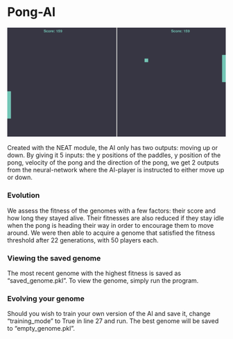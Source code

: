  # Pong-AI
 ![image](result.png)
  
Created with the NEAT module, the AI only has two outputs: moving up or down.
By giving it 5 inputs: the y positions of the paddles, y position of the pong, velocity of the pong and the direction of the pong, we get 2 outputs from the neural-network where the AI-player is instructed to either move up or down. 

### Evolution
  
We assess the fitness of the genomes with a few factors: their score and how long they stayed alive. Their fitnesses are also reduced if they stay idle when the pong is heading their way in order to encourage them to move around. We were then able to acquire a genome that satisfied the fitness threshold after 22 generations, with 50 players each.

### Viewing the saved genome
  
The most recent genome with the highest fitness is saved as “saved_genome.pkl”. To view the genome, simply run the program.

### Evolving your genome
  
Should you wish to train your own version of the AI and save it, change “training_mode” to True in line 27 and run. The best genome will be saved to “empty_genome.pkl”.
